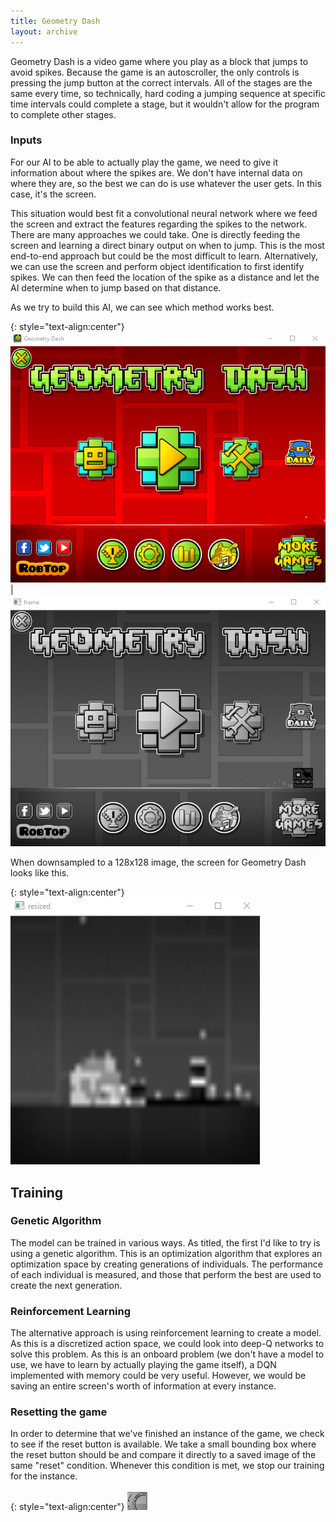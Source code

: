 ```yaml
---
title: Geometry Dash
layout: archive
---
```

Geometry Dash is a video game where you play as a block that jumps to avoid spikes. Because the game is an autoscroller, the only controls is pressing the jump button at the correct intervals. All of the stages are the same every time, so technically, hard coding a jumping sequence at specific time intervals could complete a stage, but it wouldn't allow for the program to complete other stages.


### Inputs

For our AI to be able to actually play the game, we need to give it information about where the spikes are. We don't have internal data on where they are, so the best we can do is use whatever the user gets. In this case, it's the screen.

This situation would best fit a convolutional neural network where we feed the screen and extract the features regarding the spikes to the network. There are many approaches we could take. One is directly feeding the screen and learning a direct binary output on when to jump. This is the most end-to-end approach but could be the most difficult to learn. Alternatively, we can use the screen and perform object identification to first identify spikes. We can then feed the location of the spike as a distance and let the AI determine when to jump based on that distance.

As we try to build this AI, we can see which method works best.

{: style="text-align:center"}
![Geodash](/assets/images/geodash/geodash.PNG) | ![GeodashGrey](/assets/images/geodash/geodash_grey.PNG)

When downsampled to a 128x128 image, the screen for Geometry Dash looks like this.

{: style="text-align:center"}
![GeodashDown](/assets/images/geodash/downsampled.PNG)

## Training
### Genetic Algorithm

The model can be trained in various ways. As titled, the first I'd like to try is using a genetic algorithm. This is an optimization algorithm that explores an optimization space by creating generations of individuals. The performance of each individual is measured, and those that perform the best are used to create the next generation.

### Reinforcement Learning

The alternative approach is using reinforcement learning to create a model. As this is a discretized action space, we could look into deep-Q networks to solve this problem. As this is an onboard problem (we don't have a model to use, we have to learn by actually playing the game itself), a DQN implemented with memory could be very useful. However, we would be saving an entire screen's worth of information at every instance.

### Resetting the game
In order to determine that we've finished an instance of the game, we check to see if the reset button is available. We take a small bounding box where the reset button should be and compare it directly to a saved image of the same "reset" condition. Whenever this condition is met, we stop our training for the instance.


{: style="text-align:center"}
![GameOver](/assets/images/geodash/gameover.PNG)
